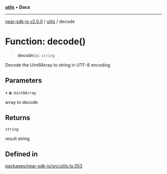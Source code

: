 [**utils**](../README.md) • **Docs**

***

[near-sdk-js v2.0.0](../../packages.md) / [utils](../README.md) / decode

# Function: decode()

> **decode**(`a`): `string`

Decode the Uint8Array to string in UTF-8 encoding

## Parameters

• **a**: `Uint8Array`

array to decode

## Returns

`string`

result string

## Defined in

[packages/near-sdk-js/src/utils.ts:353](https://github.com/dim-daskalov/near-sdk-js/blob/306b0e9106179b8fa9fa5a5e519a844314d6230e/packages/near-sdk-js/src/utils.ts#L353)
